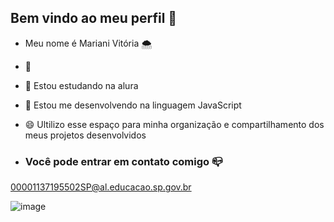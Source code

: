 ## Bem vindo ao meu perfil 👋

- Meu nome é Mariani Vitória 🌨️
- 💚
- 💬 Estou estudando na alura
- 🌼 Estou me desenvolvendo na linguagem JavaScript
- 😄 Ultilizo esse espaço para minha organização e compartilhamento dos meus projetos desenvolvidos

- ### Você pode entrar em contato comigo 📪

00001137195502SP@al.educacao.sp.gov.br

![image](https://github.com/user-attachments/assets/d5f5350a-6830-4ffe-bc03-2930e32c465b)
